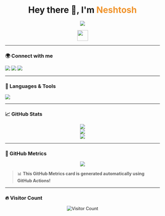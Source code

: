 <h1 align="center">
  Hey there 👋, I'm <span style="color:#f0932b;">Neshtosh</span>
</h1>

<p align="center">
  <img src="https://readme-typing-svg.herokuapp.com/?lines=Passionate+Developer;Always+learning+new+tech;Coding+my+ideas+to+life;&center=true&width=500&height=45">
</p>

<p align="center">
  <img src="https://media.giphy.com/media/hvRJCLFzcasrR4ia7z/giphy.gif" width="35px">
</p>

---

### 🌍 Connect with me

<p align="left">
  <a href="https://twitter.com/neshtosh" target="_blank"><img src="https://img.shields.io/badge/Twitter-%231DA1F2.svg?style=for-the-badge&logo=Twitter&logoColor=white"/></a>
  <a href="mailto:neshtosh@example.com"><img src="https://img.shields.io/badge/Email-D14836?style=for-the-badge&logo=gmail&logoColor=white"/></a>
  <a href="https://linkedin.com/in/neshtosh" target="_blank"><img src="https://img.shields.io/badge/LinkedIn-%230077B5.svg?style=for-the-badge&logo=linkedin&logoColor=white"/></a>
</p>

---

### 🧰 Languages & Tools

<p align="left">
  <img src="https://skillicons.dev/icons?i=js,ts,react,nextjs,nodejs,express,mongodb,html,css,tailwind,figma,vscode,github,python" />
</p>

---

### 📈 GitHub Stats

<p align="center">
  <img src="https://github-readme-streak-stats.herokuapp.com?user=neshtosh&theme=tokyonight&hide_border=true" />
  <br />
  <img src="https://github-readme-stats.vercel.app/api?username=neshtosh&show_icons=true&theme=tokyonight&hide_border=true&count_private=true&include_all_commits=true" />
  <br />
  <img src="https://github-readme-stats.vercel.app/api/top-langs/?username=neshtosh&layout=compact&theme=tokyonight&hide_border=true" />
</p>

---

### 🧠 GitHub Metrics

<p align="center">
  <img src="https://raw.githubusercontent.com/neshtosh/neshtosh/main/github-metrics.svg" />
</p>

> 📊 **This GitHub Metrics card is generated automatically using GitHub Actions!**

---

### 🔥 Visitor Count

<p align="center">
  <img src="https://komarev.com/ghpvc/?username=neshtosh&style=flat-square&color=brightgreen" alt="Visitor Count" />
</p>

